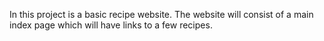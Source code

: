 In this project is a basic recipe website.
The website will consist of a main index page which will have links to a few recipes.